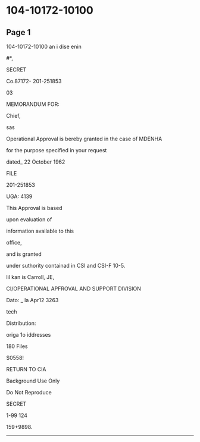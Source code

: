 # 104-10172-10100

## Page 1

104-10172-10100 an i dise enin

#*,

SECRET

Co.87172- 201-251853

03

MEMORANDUM FOR:

Chief,

sas

Operational Approval is bereby granted in the case of MDENHA

for the purpose specified in your request

dated_ 22 October 1962

FILE

201-251853

UGA: 4139

This Approval is based

upon evaluation of

information available to this

office,

and is granted

under suthority containad in CSI and CSI-F 10-5.

lil kan is Carroll, JE,

CI/OPERATIONAL APFROVAL AND SUPPORT DIVISION

Dato: _ la Apr12 3263

tech

Distribution:

origa 1o iddresses

180 Files

$0558!

RETURN TO CIA

Background Use Only

Do Not Reproduce

SECRET

1-99 124

159+9898.

---


